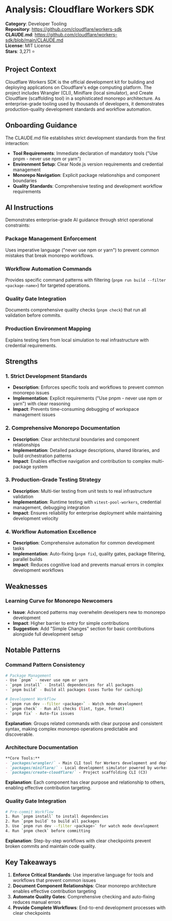 # Analysis: Cloudflare Workers SDK

**Category**: Developer Tooling  
**Repository**: https://github.com/cloudflare/workers-sdk  
**CLAUDE.md**: https://github.com/cloudflare/workers-sdk/blob/main/CLAUDE.md  
**License**: MIT License  
**Stars**: 3,271 ⭐  

## Project Context

Cloudflare Workers SDK is the official development kit for building and deploying applications on Cloudflare's edge computing platform. The project includes Wrangler (CLI), Miniflare (local simulator), and Create Cloudflare (scaffolding tool) in a sophisticated monorepo architecture. As enterprise-grade tooling used by thousands of developers, it demonstrates production-quality development standards and workflow automation.

## Onboarding Guidance

The CLAUDE.md file establishes strict development standards from the first interaction:
- **Tool Requirements**: Immediate declaration of mandatory tools ("Use pnpm - never use npm or yarn")
- **Environment Setup**: Clear Node.js version requirements and credential management
- **Monorepo Navigation**: Explicit package relationships and component boundaries
- **Quality Standards**: Comprehensive testing and development workflow requirements

## AI Instructions

Demonstrates enterprise-grade AI guidance through strict operational constraints:

### **Package Management Enforcement**
Uses imperative language ("never use npm or yarn") to prevent common mistakes that break monorepo workflows.

### **Workflow Automation Commands**
Provides specific command patterns with filtering (`pnpm run build --filter <package-name>`) for targeted operations.

### **Quality Gate Integration**
Documents comprehensive quality checks (`pnpm check`) that run all validation before commits.

### **Production Environment Mapping**
Explains testing tiers from local simulation to real infrastructure with credential requirements.

## Strengths

### 1. **Strict Development Standards**
- **Description**: Enforces specific tools and workflows to prevent common monorepo issues
- **Implementation**: Explicit requirements ("Use pnpm - never use npm or yarn") with clear reasoning
- **Impact**: Prevents time-consuming debugging of workspace management issues

### 2. **Comprehensive Monorepo Documentation**
- **Description**: Clear architectural boundaries and component relationships
- **Implementation**: Detailed package descriptions, shared libraries, and build orchestration patterns
- **Impact**: Enables effective navigation and contribution to complex multi-package system

### 3. **Production-Grade Testing Strategy**
- **Description**: Multi-tier testing from unit tests to real infrastructure validation
- **Implementation**: Runtime testing with `vitest-pool-workers`, credential management, debugging integration
- **Impact**: Ensures reliability for enterprise deployment while maintaining development velocity

### 4. **Workflow Automation Excellence**
- **Description**: Comprehensive automation for common development tasks
- **Implementation**: Auto-fixing (`pnpm fix`), quality gates, package filtering, parallel builds
- **Impact**: Reduces cognitive load and prevents manual errors in complex development workflows

## Weaknesses

### Learning Curve for Monorepo Newcomers
- **Issue**: Advanced patterns may overwhelm developers new to monorepo development
- **Impact**: Higher barrier to entry for simple contributions
- **Suggestion**: Add "Simple Changes" section for basic contributions alongside full development setup

## Notable Patterns

### Command Pattern Consistency
```bash
# Package Management
- Use `pnpm` - never use npm or yarn
- `pnpm install` - Install dependencies for all packages
- `pnpm build` - Build all packages (uses Turbo for caching)

# Development Workflow
- `pnpm run dev --filter <package>` - Watch mode development
- `pnpm check` - Run all checks (lint, type, format)
- `pnpm fix` - Auto-fix issues
```
**Explanation**: Groups related commands with clear purpose and consistent syntax, making complex monorepo operations predictable and discoverable.

### Architecture Documentation
```markdown
**Core Tools:**
- `packages/wrangler/` - Main CLI tool for Workers development and deployment
- `packages/miniflare/` - Local development simulator powered by workerd runtime
- `packages/create-cloudflare/` - Project scaffolding CLI (C3)
```
**Explanation**: Each component has clear purpose and relationship to others, enabling effective contribution targeting.

### Quality Gate Integration
```bash
# Pre-commit Workflow
1. Run `pnpm install` to install dependencies
2. Run `pnpm build` to build all packages
3. Use `pnpm run dev --filter <package>` for watch mode development
4. Run `pnpm check` before committing
```
**Explanation**: Step-by-step workflows with clear checkpoints prevent broken commits and maintain code quality.

## Key Takeaways

1. **Enforce Critical Standards**: Use imperative language for tools and workflows that prevent common issues
2. **Document Component Relationships**: Clear monorepo architecture enables effective contribution targeting
3. **Automate Quality Gates**: Comprehensive checking and auto-fixing reduces manual errors
4. **Provide Complete Workflows**: End-to-end development processes with clear checkpoints